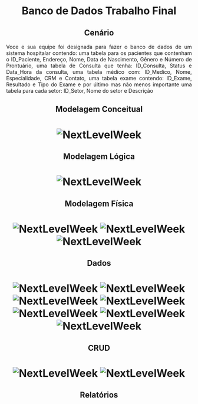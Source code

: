<h1 align="center">Banco de Dados Trabalho Final</h1>

<h2 align="center">Cenário</h2>
<p align="justify">Voce e sua equipe foi designada para fazer o banco de 
  dados de um sistema hospitalar contendo: uma tabela para 
  os pacientes que contenham o ID_Paciente, Endereço, Nome,
  Data de Nascimento, Gênero e Número de Prontuário, uma tabela 
  de Consulta que tenha: ID_Consulta, Status e Data_Hora da consulta, 
  uma tabela médico com: ID_Medico, Nome, Especialidade, CRM e Contato, 
  uma tabela exame contendo: ID_Exame, Resultado e Tipo do Exame e por
  último mas não menos importante uma tabela para cada setor: ID_Setor,
  Nome do setor e Descrição</p>
<h2 align="center">Modelagem Conceitual</h2>
<h1 align="center">
  <img alt="NextLevelWeek" title="#NextLevelWeek" src="./1.PNG" />
</h1>
<h2 align="center">Modelagem Lógica</h2>
<h1 align="center">
  <img alt="NextLevelWeek" title="#NextLevelWeek" src="./2.PNG" />
</h1>
<h2 align="center">Modelagem Física</h2>
<h1 align="center">
  <img alt="NextLevelWeek" title="#NextLevelWeek" src="./3.PNG" />
  <img alt="NextLevelWeek" title="#NextLevelWeek" src="./4.PNG" />
  <img alt="NextLevelWeek" title="#NextLevelWeek" src="./5.PNG" />
</h1>
<h2 align="center">Dados</h2>
<h1 align="center">
  <img alt="NextLevelWeek" title="#NextLevelWeek" src="./6.PNG" />
  <img alt="NextLevelWeek" title="#NextLevelWeek" src="./7.PNG" />
  <img alt="NextLevelWeek" title="#NextLevelWeek" src="./8.PNG" />
  <img alt="NextLevelWeek" title="#NextLevelWeek" src="./9.PNG" />
  <img alt="NextLevelWeek" title="#NextLevelWeek" src="./10.PNG" />
  <img alt="NextLevelWeek" title="#NextLevelWeek" src="./11.PNG" />
  <img alt="NextLevelWeek" title="#NextLevelWeek" src="./12.PNG" />
</h1>
<h2 align="center">CRUD</h2>
<h1 align="center">
  <img alt="NextLevelWeek" title="#NextLevelWeek" src="./13.PNG" />
  <img alt="NextLevelWeek" title="#NextLevelWeek" src="./14.PNG" />
</h1>
<h2 align="center">Relatórios</h2>
